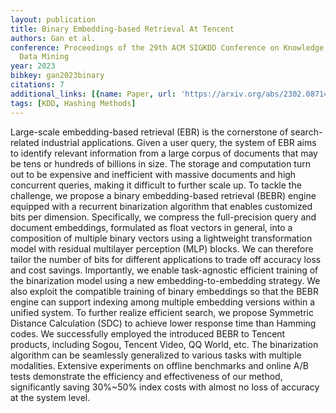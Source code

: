 ```yaml
---
layout: publication
title: Binary Embedding-based Retrieval At Tencent
authors: Gan et al.
conference: Proceedings of the 29th ACM SIGKDD Conference on Knowledge Discovery and
  Data Mining
year: 2023
bibkey: gan2023binary
citations: 7
additional_links: [{name: Paper, url: 'https://arxiv.org/abs/2302.08714'}]
tags: [KDD, Hashing Methods]
---
```

Large-scale embedding-based retrieval (EBR) is the cornerstone of
search-related industrial applications. Given a user query, the system of EBR
aims to identify relevant information from a large corpus of documents that may
be tens or hundreds of billions in size. The storage and computation turn out
to be expensive and inefficient with massive documents and high concurrent
queries, making it difficult to further scale up. To tackle the challenge, we
propose a binary embedding-based retrieval (BEBR) engine equipped with a
recurrent binarization algorithm that enables customized bits per dimension.
Specifically, we compress the full-precision query and document embeddings,
formulated as float vectors in general, into a composition of multiple binary
vectors using a lightweight transformation model with residual multilayer
perception (MLP) blocks. We can therefore tailor the number of bits for
different applications to trade off accuracy loss and cost savings.
Importantly, we enable task-agnostic efficient training of the binarization
model using a new embedding-to-embedding strategy. We also exploit the
compatible training of binary embeddings so that the BEBR engine can support
indexing among multiple embedding versions within a unified system. To further
realize efficient search, we propose Symmetric Distance Calculation (SDC) to
achieve lower response time than Hamming codes. We successfully employed the
introduced BEBR to Tencent products, including Sogou, Tencent Video, QQ World,
etc. The binarization algorithm can be seamlessly generalized to various tasks
with multiple modalities. Extensive experiments on offline benchmarks and
online A/B tests demonstrate the efficiency and effectiveness of our method,
significantly saving 30%~50% index costs with almost no loss of accuracy at the
system level.